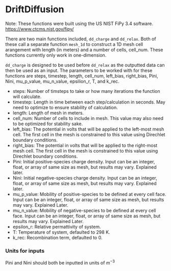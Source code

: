 # DriftDiffusion

Note: These functions were built using the US NIST FiPy 3.4 software.
https://www.ctcms.nist.gov/fipy/

There are two main functions included, ``dd_charge`` and ``dd_relax``. Both of these call a separate function ``mesh_1d`` to construct a 1D mesh cell arangement with length (in meters) and a number of cells, cell_num. These functions currently only work in one-dimension.

``dd_charge`` is designed to be used before ``dd_relax`` as the outputted data can then be used as an input. The parameters to be worked with for these functions are steps, timestep, length, cell_num, left_bias, right_bias, Pini, Nini, mu_p_value, mu_n_value, epsilion_r, T, and k_rec.

- steps: Number of timsteps to take or how many iterations the function will calculate.
- timestep: Length in time between each step/calculation in seconds. May need to optimize to ensure stability of calculation.
- length: Length of mesh in meters.
- cell_num: Number of cells to include in mesh. This value may also need to be optimized for stability sake.
- left_bias: The potential in volts that will be applied to the left-most mesh cell. The first cell in the mesh is constrained to this value using Direchlet boundary conditions.
- right_bias: The potential in volts that will be applied to the right-most mesh cell. The first cell in the mesh is constrained to this value using Direchlet boundary conditions.
- Pini: Initial positive-species charge density. Input can be an integer, float, or array of same size as mesh, but results may vary. Explained later.
- Nini: Initial negative-species charge density. Input can be an integer, float, or array of same size as mesh, but results may vary. Explained later.
- mu_p_value: Mobility of positive-species to be defined at every cell face. Input can be an integer, float, or array of same size as mesh, but results may vary. Explained Later.
- mu_n_value: Mobility of negative-species to be defined at every cell face. Input can be an integer, float, or array of same size as mesh, but results may vary. Explained Later.
- epsilon_r: Relative permattivity of system.
- T: Temperature of system, defaulted to 298 K.
- k_rec: Recombination term, defaulted to 0.

### Units for inputs
Pini and Nini should both be inputted in units of $m^{-3}$
